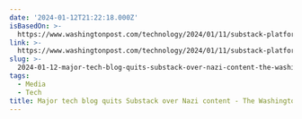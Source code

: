 ```yaml
---
date: '2024-01-12T21:22:18.000Z'
isBasedOn: >-
  https://www.washingtonpost.com/technology/2024/01/11/substack-platformer-nazis/
link: >-
  https://www.washingtonpost.com/technology/2024/01/11/substack-platformer-nazis/
slug: >-
  2024-01-12-major-tech-blog-quits-substack-over-nazi-content-the-washington-post
tags:
  - Media
  - Tech
title: Major tech blog quits Substack over Nazi content - The Washington Post
---
```


